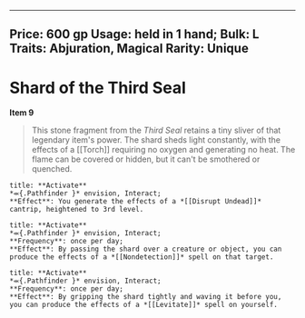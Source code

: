 
---
Price: 600 gp
Usage: held in 1 hand;
Bulk: L
Traits: Abjuration, Magical
Rarity: Unique
---

# Shard of the Third Seal

**Item 9**

> This stone fragment from the *Third Seal* retains a tiny sliver of that legendary item's power. The shard sheds light constantly, with the effects of a [[Torch]] requiring no oxygen and generating no heat. The flame can be covered or hidden, but it can't be smothered or quenched.

```ad-embed-ability
title: **Activate**
*⬺{.Pathfinder }* envision, Interact; 
**Effect**: You generate the effects of a *[[Disrupt Undead]]* cantrip, heightened to 3rd level.

```

```ad-embed-ability
title: **Activate**
*⬺{.Pathfinder }* envision, Interact; 
**Frequency**: once per day;
**Effect**: By passing the shard over a creature or object, you can produce the effects of a *[[Nondetection]]* spell on that target.

```

```ad-embed-ability
title: **Activate**
*⬺{.Pathfinder }* envision, Interact; 
**Frequency**: once per day;
**Effect**: By gripping the shard tightly and waving it before you, you can produce the effects of a *[[Levitate]]* spell on yourself.

```
